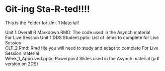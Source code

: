 # Git-ing Sta-R-ted!!!!  
This is the Folder for Unit 1 Material!

Unit 1 Overall R Markdown.RMD: The code used in the Asynch material  
For Live Session Unit 1 DDS Student.pptx: List of items to complete for Live Session  
CLT_2.Rmd: Rmd file you will need to study and adapt to complete For Live Session material  
Week_1_Approved.pptx: Powerpoint Slides used in the Asynch material (pdf version on 2DS)  

